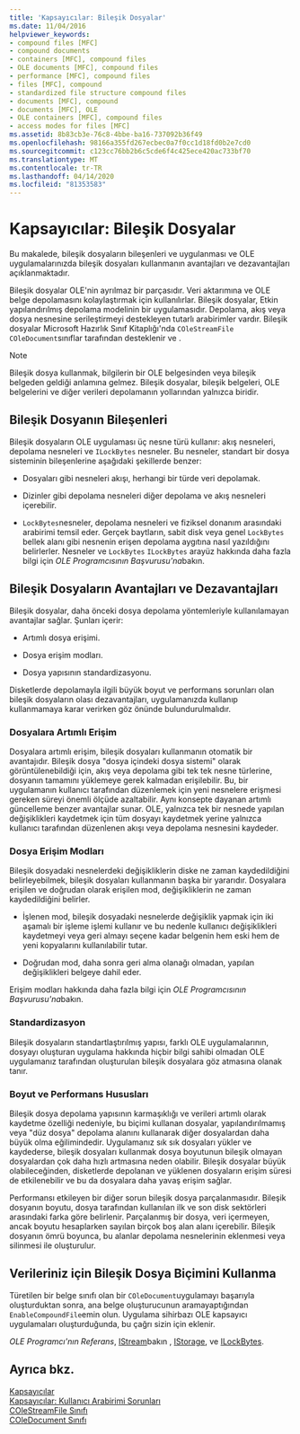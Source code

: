 ```yaml
---
title: 'Kapsayıcılar: Bileşik Dosyalar'
ms.date: 11/04/2016
helpviewer_keywords:
- compound files [MFC]
- compound documents
- containers [MFC], compound files
- OLE documents [MFC], compound files
- performance [MFC], compound files
- files [MFC], compound
- standardized file structure compound files
- documents [MFC], compound
- documents [MFC], OLE
- OLE containers [MFC], compound files
- access modes for files [MFC]
ms.assetid: 8b83cb3e-76c8-4bbe-ba16-737092b36f49
ms.openlocfilehash: 98166a355fd267ecbec0a7f0cc1d18fd0b2e7cd0
ms.sourcegitcommit: c123cc76bb2b6c5cde6f4c425ece420ac733bf70
ms.translationtype: MT
ms.contentlocale: tr-TR
ms.lasthandoff: 04/14/2020
ms.locfileid: "81353583"
---
```

# <a name="containers-compound-files"></a>Kapsayıcılar: Bileşik Dosyalar

Bu makalede, bileşik dosyaların bileşenleri ve uygulanması ve OLE uygulamalarınızda bileşik dosyaları kullanmanın avantajları ve dezavantajları açıklanmaktadır.

Bileşik dosyalar OLE'nin ayrılmaz bir parçasıdır. Veri aktarımına ve OLE belge depolamasını kolaylaştırmak için kullanılırlar. Bileşik dosyalar, Etkin yapılandırılmış depolama modelinin bir uygulamasıdır. Depolama, akış veya dosya nesnesine serileştirmeyi destekleyen tutarlı arabirimler vardır. Bileşik dosyalar Microsoft Hazırlık Sınıf Kitaplığı'nda `COleStreamFile` `COleDocument`sınıflar tarafından desteklenir ve .

> [!NOTE]
> Bileşik dosya kullanmak, bilgilerin bir OLE belgesinden veya bileşik belgeden geldiği anlamına gelmez. Bileşik dosyalar, bileşik belgeleri, OLE belgelerini ve diğer verileri depolamanın yollarından yalnızca biridir.

## <a name="components-of-a-compound-file"></a><a name="_core_components_of_a_compound_file"></a>Bileşik Dosyanın Bileşenleri

Bileşik dosyaların OLE uygulaması üç nesne türü kullanır: akış nesneleri, depolama nesneleri ve `ILockBytes` nesneler. Bu nesneler, standart bir dosya sisteminin bileşenlerine aşağıdaki şekillerde benzer:

- Dosyaları gibi nesneleri akışı, herhangi bir türde veri depolamak.

- Dizinler gibi depolama nesneleri diğer depolama ve akış nesneleri içerebilir.

- `LockBytes`nesneler, depolama nesneleri ve fiziksel donanım arasındaki arabirimi temsil eder. Gerçek baytların, sabit disk veya genel `LockBytes` bellek alanı gibi nesnenin erişen depolama aygıtına nasıl yazıldığını belirlerler. Nesneler ve `LockBytes` `ILockBytes` arayüz hakkında daha fazla bilgi için *OLE Programcısının Başvurusu'na*bakın.

## <a name="advantages-and-disadvantages-of-compound-files"></a><a name="_core_advantages_and_disadvantages_of_compound_files"></a>Bileşik Dosyaların Avantajları ve Dezavantajları

Bileşik dosyalar, daha önceki dosya depolama yöntemleriyle kullanılamayan avantajlar sağlar. Şunları içerir:

- Artımlı dosya erişimi.

- Dosya erişim modları.

- Dosya yapısının standardizasyonu.

Disketlerde depolamayla ilgili büyük boyut ve performans sorunları olan bileşik dosyaların olası dezavantajları, uygulamanızda kullanıp kullanmamaya karar verirken göz önünde bulundurulmalıdır.

### <a name="incremental-access-to-files"></a><a name="_core_incremental_access_to_files"></a>Dosyalara Artımlı Erişim

Dosyalara artımlı erişim, bileşik dosyaları kullanmanın otomatik bir avantajıdır. Bileşik dosya "dosya içindeki dosya sistemi" olarak görüntülenebildiği için, akış veya depolama gibi tek tek nesne türlerine, dosyanın tamamını yüklemeye gerek kalmadan erişilebilir. Bu, bir uygulamanın kullanıcı tarafından düzenlemek için yeni nesnelere erişmesi gereken süreyi önemli ölçüde azaltabilir. Aynı konsepte dayanan artımlı güncelleme benzer avantajlar sunar. OLE, yalnızca tek bir nesnede yapılan değişiklikleri kaydetmek için tüm dosyayı kaydetmek yerine yalnızca kullanıcı tarafından düzenlenen akışı veya depolama nesnesini kaydeder.

### <a name="file-access-modes"></a><a name="_core_file_access_modes"></a>Dosya Erişim Modları

Bileşik dosyadaki nesnelerdeki değişikliklerin diske ne zaman kaydedildiğini belirleyebilmek, bileşik dosyaları kullanmanın başka bir yararıdır. Dosyalara erişilen ve doğrudan olarak erişilen mod, değişikliklerin ne zaman kaydedildiğini belirler.

- İşlenen mod, bileşik dosyadaki nesnelerde değişiklik yapmak için iki aşamalı bir işleme işlemi kullanır ve bu nedenle kullanıcı değişiklikleri kaydetmeyi veya geri almayı seçene kadar belgenin hem eski hem de yeni kopyalarını kullanılabilir tutar.

- Doğrudan mod, daha sonra geri alma olanağı olmadan, yapılan değişiklikleri belgeye dahil eder.

Erişim modları hakkında daha fazla bilgi için *OLE Programcısının Başvurusu'na*bakın.

### <a name="standardization"></a><a name="_core_standardization"></a>Standardizasyon

Bileşik dosyaların standartlaştırılmış yapısı, farklı OLE uygulamalarının, dosyayı oluşturan uygulama hakkında hiçbir bilgi sahibi olmadan OLE uygulamanız tarafından oluşturulan bileşik dosyalara göz atmasına olanak tanır.

### <a name="size-and-performance-considerations"></a><a name="_core_size_and_performance_considerations"></a>Boyut ve Performans Hususları

Bileşik dosya depolama yapısının karmaşıklığı ve verileri artımlı olarak kaydetme özelliği nedeniyle, bu biçimi kullanan dosyalar, yapılandırılmamış veya "düz dosya" depolama alanını kullanarak diğer dosyalardan daha büyük olma eğilimindedir. Uygulamanız sık sık dosyaları yükler ve kaydederse, bileşik dosyaları kullanmak dosya boyutunun bileşik olmayan dosyalardan çok daha hızlı artmasına neden olabilir. Bileşik dosyalar büyük olabileceğinden, disketlerde depolanan ve yüklenen dosyaların erişim süresi de etkilenebilir ve bu da dosyalara daha yavaş erişim sağlar.

Performansı etkileyen bir diğer sorun bileşik dosya parçalanmasıdır. Bileşik dosyanın boyutu, dosya tarafından kullanılan ilk ve son disk sektörleri arasındaki farka göre belirlenir. Parçalanmış bir dosya, veri içermeyen, ancak boyutu hesaplarken sayılan birçok boş alan alanı içerebilir. Bileşik dosyanın ömrü boyunca, bu alanlar depolama nesnelerinin eklenmesi veya silinmesi ile oluşturulur.

## <a name="using-compound-files-format-for-your-data"></a><a name="_core_using_compound_files_format_for_your_data"></a>Verileriniz için Bileşik Dosya Biçimini Kullanma

Türetilen bir belge sınıfı olan bir `COleDocument`uygulamayı başarıyla oluşturduktan sonra, ana belge oluşturucunun aramayaptığından `EnableCompoundFile`emin olun. Uygulama sihirbazı OLE kapsayıcı uygulamaları oluşturduğunda, bu çağrı sizin için eklenir.

*OLE Programcı'nın Referans*, [IStream](/windows/win32/api/objidl/nn-objidl-istream)bakın , [IStorage](/windows/win32/api/objidl/nn-objidl-istorage), ve [ILockBytes](/windows/win32/api/objidl/nn-objidl-ilockbytes).

## <a name="see-also"></a>Ayrıca bkz.

[Kapsayıcılar](../mfc/containers.md)<br/>
[Kapsayıcılar: Kullanıcı Arabirimi Sorunları](../mfc/containers-user-interface-issues.md)<br/>
[COleStreamFile Sınıfı](../mfc/reference/colestreamfile-class.md)<br/>
[COleDocument Sınıfı](../mfc/reference/coledocument-class.md)

